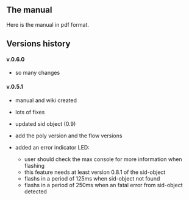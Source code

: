 ## The manual

Here is the manual in pdf format.

## Versions history


#### v.0.6.0

- so many changes

#### v.0.5.1

- manual and wiki created

- lots of fixes

- updated sid object (0.9)

- add the poly version and the flow versions

- added an error indicator LED:
    * user should check the max console for more information when flashing
    * this feature needs at least version 0.8.1 of the sid-object
    * flashs in a period of 125ms when sid-object not found
    * flashs in a period of 250ms when an fatal error from sid-object detected

